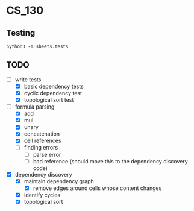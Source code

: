 # CS_130

## Testing

```
python3 -m sheets.tests
```

## TODO

- [ ] write tests
  - [x] basic dependency tests
  - [x] cyclic dependency test
  - [x] topological sort test
- [ ] formula parsing
  - [x] add
  - [x] mul
  - [x] unary
  - [x] concatenation
  - [x] cell references
  - [ ] finding errors
    - [ ] parse error
    - [ ] bad reference (should move this to the dependency discovery code)
- [x] dependency discovery
  - [x] maintain dependency graph
    - [x] remove edges around cells whose content changes
  - [x] identify cycles
  - [x] topological sort